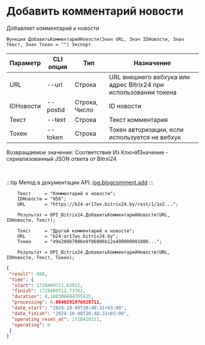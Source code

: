 ﻿---
sidebar_position: 6
---

# Добавить комментарий новости
 Добавляет комментарий к новости



`Функция ДобавитьКомментарийНовости(Знач URL, Знач IDНовости, Знач Текст, Знач Токен = "") Экспорт`

  | Параметр | CLI опция | Тип | Назначение |
  |-|-|-|-|
  | URL | --url | Строка | URL внешнего вебхука или адрес Bitrix24 при использовании токена |
  | IDНовости | --postid | Строка, Число | ID новости |
  | Текст | --text | Строка | Текст комментария |
  | Токен | --token | Строка | Токен авторизации, если используется не вебхук |

  
  Возвращаемое значение:   Соответствие Из КлючИЗначение - сериализованный JSON ответа от Bitrxi24

<br/>

:::tip
Метод в документации API: [log.blogcomment.add](https://dev.1c-bitrix.ru/rest_help/log/log_blogcomment_add.php)
:::
<br/>


```bsl title="Пример кода"
    Текст     = "Комментарий к новости";
    IDНовости = "958";
    URL       = "https://b24-ar17wx.bitrix24.by/rest/1/1o2...";

    Результат = OPI_Bitrix24.ДобавитьКомментарийНовости(URL, IDНовости, Текст);

    Текст     = "Другой комментарий к новости";
    URL       = "b24-ar17wx.bitrix24.by";
    Токен     = "49e20867006e9f06006b12e400000001000...";

    Результат = OPI_Bitrix24.ДобавитьКомментарийНовости(URL, IDНовости, Текст, Токен);
```
    



```json title="Результат"
{
 "result": 868,
 "time": {
  "start": 1728409711.62932,
  "finish": 1728409711.73762,
  "duration": 0.108306884765625,
  "processing": 0.0840291976928711,
  "date_start": "2024-10-08T20:48:31+03:00",
  "date_finish": "2024-10-08T20:48:31+03:00",
  "operating_reset_at": 1728410311,
  "operating": 0
 }
}
```
